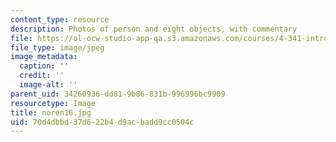```yaml
---
content_type: resource
description: Photos of person and eight objects, with commentary
file: https://ol-ocw-studio-app-qa.s3.amazonaws.com/courses/4-341-introduction-to-photography-fall-2002/70d4dbbd37d622b4d9acbadd9cc0504c_noren16.jpg
file_type: image/jpeg
image_metadata:
  caption: ''
  credit: ''
  image-alt: ''
parent_uid: 34260936-dd81-9b86-831b-996996bc9909
resourcetype: Image
title: noren16.jpg
uid: 70d4dbbd-37d6-22b4-d9ac-badd9cc0504c
---
```

